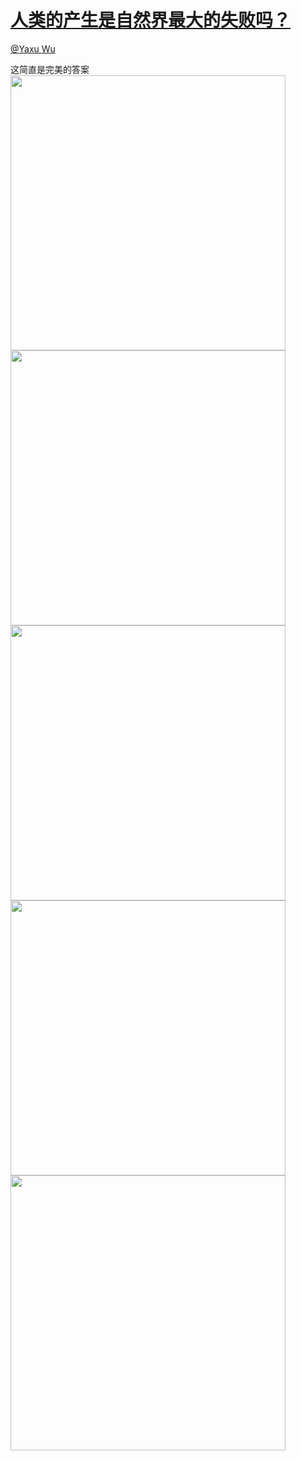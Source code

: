 
#  [人类的产生是自然界最大的失败吗？](https://zhihu.com/questions/30466644)



[@Yaxu Wu](https://zhihu.com/people/a69b7a31c60b22cde8f3cdb3df2a55bf)

这简直是完美的答案<br><img data-rawwidth="440" data-rawheight="3510" src="http://pic1.zhimg.com/50/945ffb6db86c8762b1e1a8f275385ae4_b.jpeg" class="origin_image zh-lightbox-thumb" width="440" data-original="http://pic1.zhimg.com/50/945ffb6db86c8762b1e1a8f275385ae4_r.jpeg"><img data-rawwidth="440" data-rawheight="3474" src="http://pic1.zhimg.com/50/862f1743f3805b8fce13e36d1f4ecc80_b.jpeg" class="origin_image zh-lightbox-thumb" width="440" data-original="http://pic1.zhimg.com/50/862f1743f3805b8fce13e36d1f4ecc80_r.jpeg"><img data-rawwidth="440" data-rawheight="3375" src="http://pic1.zhimg.com/50/e7b3996e39b006fe35a16757b79b7964_b.jpeg" class="origin_image zh-lightbox-thumb" width="440" data-original="http://pic1.zhimg.com/50/e7b3996e39b006fe35a16757b79b7964_r.jpeg"><img data-rawwidth="440" data-rawheight="3453" src="http://pic1.zhimg.com/50/69df3cb67faf3751ba863dd7ed92fe48_b.jpeg" class="origin_image zh-lightbox-thumb" width="440" data-original="http://pic1.zhimg.com/50/69df3cb67faf3751ba863dd7ed92fe48_r.jpeg"><img data-rawwidth="440" data-rawheight="3585" src="http://pic2.zhimg.com/50/82005da300250bac7732df8483d41525_b.jpeg" class="origin_image zh-lightbox-thumb" width="440" data-original="http://pic2.zhimg.com/50/82005da300250bac7732df8483d41525_r.jpeg">
